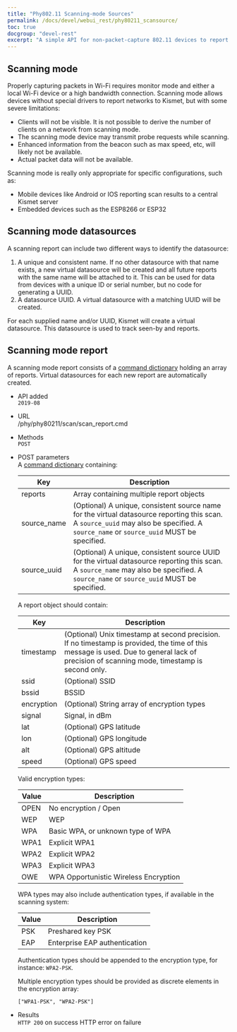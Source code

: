 ```yaml
---
title: "Phy802.11 Scanning-mode Sources"
permalink: /docs/devel/webui_rest/phy80211_scansource/
toc: true
docgroup: "devel-rest"
excerpt: "A simple API for non-packet-capture 802.11 devices to report scanning results to Kismet"
---
```


## Scanning mode

Properly capturing packets in Wi-Fi requires monitor mode and either a local Wi-Fi device or a high bandwidth connection.  Scanning mode allows devices without special drivers to report networks to Kismet, but with some severe limitations:

* Clients will not be visible.  It is not possible to derive the number of clients on a network from scanning mode.
* The scanning mode device may transmit probe requests while scanning.
* Enhanced information from the beacon such as max speed, etc, will likely not be available.
* Actual packet data will not be available.

Scanning mode is really only appropriate for specific configurations, such as:

* Mobile devices like Android or IOS reporting scan results to a central Kismet server
* Embedded devices such as the ESP8266 or ESP32 

## Scanning mode datasources

A scanning report can include two different ways to identify the datasource:

1. A unique and consistent name.  If no other datasource with that name exists, a new virtual datasource will be created and all future reports with the same name will be attached to it.  This can be used for data from devices with a unique ID or serial number, but no code for generating a UUID.
2. A datasource UUID.  A virtual datasource with a matching UUID will be created.  

For each supplied name and/or UUID, Kismet will create a virtual datasource.  This datasource is used to track seen-by and reports.

## Scanning mode report

A scanning mode report consists of a [command dictionary](/docs/devel/webui_rest/commands/) holding an array of reports.  Virtual datasources for each new report are automatically created.

* API added \
    `2019-08`

* URL \
    /phy/phy80211/scan/scan_report.cmd

* Methods \
    `POST` 

* POST parameters \
    A [command dictionary](/docs/devel/webui_rest/commands/) containing:

    | Key | Description |
    | --- | ----------- |
    | reports | Array containing multiple report objects |
    | source_name | (Optional) A unique, consistent source name for the virtual datasource reporting this scan.  A `source_uuid` may also be specified.  A `source_name` or `source_uuid` MUST be specified. |
    | source_uuid | (Optional) A unique, consistent source UUID for the virtual datasource reporting this scan.  A `source_name` may also be specified.  A `source_name` or `source_uuid` MUST be specified. |

    A report object should contain:

    | Key | Description |
    | --- | ----------- |
    | timestamp | (Optional) Unix timestamp at second precision.  If no timestamp is provided, the time of this message is used.  Due to general lack of precision of scanning mode, timestamp is second only. |
    | ssid | (Optional) SSID |
    | bssid | BSSID |
    | encryption | (Optional) String array of encryption types |
    | signal | Signal, in dBm |
    | lat | (Optional) GPS latitude |
    | lon | (Optional) GPS longitude |
    | alt | (Optional) GPS altitude |
    | speed | (Optional) GPS speed |

    Valid encryption types:

    | Value | Description |
    | ----- | ----------- |
    | OPEN | No encryption / Open |
    | WEP | WEP |
    | WPA | Basic WPA, or unknown type of WPA |
    | WPA1 | Explicit WPA1 |
    | WPA2 | Explicit WPA2 |
    | WPA3 | Explicit WPA3 |
    | OWE | WPA Opportunistic Wireless Encryption |

    WPA types may also include authentication types, if available in the scanning system: 

    | Value | Description |
    | ----- | ----------- |
    | PSK | Preshared key PSK |
    | EAP | Enterprise EAP authentication |

    Authentication types should be appended to the encryption type, for instance: `WPA2-PSK`.

    Multiple encryption types should be provided as discrete elements in the encryption array:

    `["WPA1-PSK", "WPA2-PSK"]`

* Results \
    `HTTP 200` on success
    HTTP error on failure

